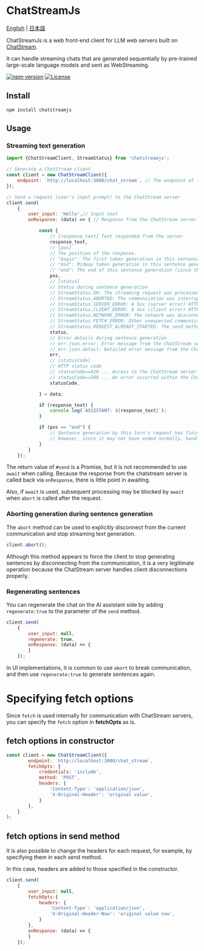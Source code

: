# ChatStreamJs

[English](https://github.com/riversun/ChatStreamJs/blob/main/README.md) | [&#26085;&#26412;&#35486;](https://github.com/riversun/ChatStreamJs/blob/main/README_ja.md)


ChatStreamJs is a web front-end client for LLM web servers built on [ChatStream](https://pypi.org/project/chatstream/).

It can handle streaming chats that are generated sequentially by pre-trained large-scale language models and sent as WebStreaming.

[![npm version](https://badge.fury.io/js/chatstreamjs.svg)](https://badge.fury.io/js/chatstreamjs)
[![License](https://img.shields.io/badge/License-Apache%202.0-blue.svg)](https://opensource.org/licenses/Apache-2.0)


## Install

````
npm install chatstreamjs
````

## Usage

### Streaming text generation

```js
import {ChatStreamClient, StreamStatus} from 'chatstreamjs';

// Generate a ChatStream client
const client = new ChatStreamClient({
    endpoint: `http://localhost:3000/chat_stream`, // The endpoint of the ChatStream server
});

// Send a request (user's input prompt) to the ChatStream server
client.send(
    {
        user_input: 'Hello',// Input text
        onResponse: (data) => { // Response from the ChatStream server (called repeatedly for each token generation)

            const {
                // [response_text] Text responded from the server
                response_text,
                // [pos]
                // The position of the response.
                // "begin": The first token generation in this sentence generation
                // "mid": Midway token generation in this sentence generation
                // "end": The end of this sentence generation (since this is a notice of completion, response_text is null)
                pos,
                // [status]
                // Status during sentence generation
                // StreamStatus.OK: The streaming request was processed successfully
                // StreamStatus.ABORTED: The communication was interrupted (by calling the abort method oneself)
                // StreamStatus.SERVER_ERROR: A 5xx (server error) HTTP status code was returned from the server
                // StreamStatus.CLIENT_ERROR: A 4xx (client error) HTTP status code was returned from the server
                // StreamStatus.NETWORK_ERROR: The network was disconnected during communication
                // StreamStatus.FETCH_ERROR: Other unexpected communication errors
                // StreamStatus.REQUEST_ALREADY_STARTED: The send method was called again during the streaming request
                status,
                // Error details during sentence generation
                // err.json.error: Error message from the ChatStream server
                // err.json.detail: Detailed error message from the ChatStream server
                err,
                // [statusCode]
                // HTTP status code
                // statusCode==429 ... Access to the ChatStream server was concentrated and the request could not be handled. It is set at the same time as StreamStatus.CLIENT_ERROR
                // statusCode==500 ... An error occurred within the ChatStream server. It is set at the same time as StreamStatus.SERVER_ERROR
                statusCode,

            } = data;

            if (response_text) {
                console.log(`ASSISTANT: ${response_text}`);
            }

            if (pos == "end") {
                // Sentence generation by this turn's request has finished
                // However, since it may not have ended normally, handle the status
            }
        }
    });

```

The return value of `#send` is a Promise,
but it is not recommended to use `await` when calling.
Because the response from the chatstream server is called back via `onResponse`,
there is little point in awaiting.

Also, if `await` is used, subsequent processing may be blocked by `await`
when `abort` is called after the request.

### Aborting generation during sentence generation

The `abort` method can be used to explicitly disconnect
from the current communication and stop streaming text generation.

```js
client.abort();
```

Although this method appears to force the client to stop generating sentences by disconnecting from the communication, it is a very legitimate operation because the ChatStream server handles client disconnections properly.

### Regenerating sentences

You can regenerate the chat on the AI assistant side by adding `regenerate:true` to the parameter of the `send` method.

```js
client.send(
    {
        user_input: null,
        regenerate: true,
        onResponse: (data) => {
        }
    });
```

In UI implementations, it is common to use `abort` to break communication,
and then use `regenerate:true` to generate sentences again.

# Specifying fetch options

Since `fetch` is used internally for communication with ChatStream servers, you can specify the `fetch` option in **fetchOpts** as is.

## fetch options in constructor

```js
const client = new ChatStreamClient({
        endpoint: `http://localhost:3000/chat_stream`,
        fetchOpts: {
            credentials: 'include',
            method: 'POST',
            headers: {
                'Content-Type': 'application/json',
                'X-Original-Header': 'original value',
            }
        },
    }
);
```

## fetch options in send method

It is also possible to change the headers for each request,
for example, by specifying them in each send method.

In this case, headers are added to those specified in the constructor.

```js
client.send(
    {
        user_input: null,
        fetchOpts:{
            headers: {
                'Content-Type': 'application/json',
                'X-Original-Header-Now': 'original value now',
            }
        },
        onResponse: (data) => {
        }
    });
```
